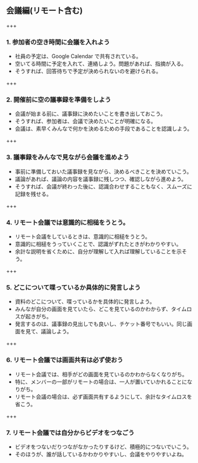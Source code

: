## 会議編(リモート含む)

+++

### 1. 参加者の空き時間に会議を入れよう

* 社員の予定は、Google Calendar で共有されている。
* 空いてる時間に予定を入れて、連絡しよう。問題があれば、指摘が入る。
* そうすれば、回答待ちで予定が決められないのを避けられる。

+++

### 2. 開催前に空の議事録を準備をしよう

* 会議が始まる前に、議事録に決めたいことを書き出しておこう。
* そうすれば、参加者は、会議で決めたいことが明確になる。
* 会議は、素早くみんなで何かを決めるための手段であることを認識しよう。

+++

### 3. 議事録をみんなで見ながら会議を進めよう

* 事前に準備しておいた議事録を見ながら、決めるべきことを決めていこう。
* 議論があれば、議論の内容を議事録に残しつつ、確認しながら進めよう。
* そうすれば、会議が終わった後に、認識合わせすることもなく、スムーズに記録を残せる。

+++

### 4. リモート会議では意識的に相槌をうとう。

* リモート会議をしているときは、意識的に相槌をうとう。
* 意識的に相槌をうっていくことで、認識がずれたときがわかりやすい。
* 余計な説明を省くために、自分が理解して入れば理解していることを示そう。


+++

### 5. どこについて喋っているか具体的に発言しよう

* 資料のどこについて、喋っているかを具体的に発言しよう。
* みんなが自分の画面を見ていたら、どこを見ているのかわからず、タイムロスが起きがち。
* 発言するのは、議事録の見出しでも良いし、チケット番号でもいい。同じ画面を見て、議論しよう。


+++

### 6. リモート会議では画面共有は必ず使おう

* リモート会議では、相手がどの画面を見ているのかわからなくなりがち。
* 特に、メンバーの一部がリモートの場合は、一人が置いていかれることになりがち。
* リモート会議の場合は、必ず画面共有するようにして、余計なタイムロスを省こう。

+++

### 7. リモート会議では自分からビデオをつなごう

* ビデオをつないだりつながなかったりするけど、積極的につないでいこう。
* そのほうが、誰が話しているかわかりやすいし、会議をやりやすいよね。

